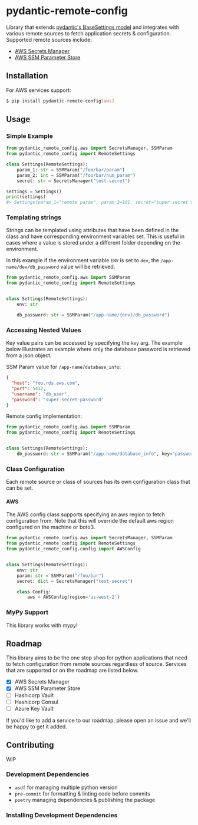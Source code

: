 # pydantic-remote-config

Library that extends [pydantic's BaseSettings model](https://pydantic-docs.helpmanual.io/usage/settings/)
and integrates with various remote sources to fetch application secrets & configuration.
Supported remote sources include:
* [AWS Secrets Manager](https://docs.aws.amazon.com/secretsmanager/latest/userguide/intro.html)
* [AWS SSM Parameter Store](https://docs.aws.amazon.com/systems-manager/latest/userguide/systems-manager-parameter-store.html)

## Installation
For AWS services support:
```bash
$ pip install pydantic-remote-config[aws]
```

## Usage

### Simple Example
```python
from pydantic_remote_config.aws import SecretsManager, SSMParam
from pydantic_remote_config import RemoteSettings

class Settings(RemoteSettings):
    param_1: str = SSMParam("/foo/bar/param")
    param_2: int = SSMParam("/foo/bar/num_param")
    secret: str = SecretsManager("test-secret")

settings = Settings()
print(settings)
#> Settings(param_1="remote param", param_2=101, secret="super secret code")
```

### Templating strings

Strings can be templated using attributes that have been defined in the class and have
corresponding environment variables set. This is useful in cases where a value is
stored under a different folder depending on the environment.

In this example if the environment variable `ENV` is set to `dev`, the
`/app-name/dev/db_password` value will be retrieved.

```python
from pydantic_remote_config.aws import SSMParam
from pydantic_remote_config import RemoteSettings


class Settings(RemoteSettings):
    env: str

    db_password: str = SSMParam("/app-name/{env}/db_password")
```



### Accessing Nested Values

Key value pairs can be accessed by specifying the `key` arg. The example below
illustrates an example where only the database password is retrieved from a json
object.

SSM Param value for `/app-name/database_info`:
```json
{
  "host": "foo.rds.aws.com",
  "port": 5432,
  "username": "db_user",
  "password": "super-secret-password"
}
```

Remote config implementation:
```python
from pydantic_remote_config.aws import SSMParam
from pydantic_remote_config import RemoteSettings


class Settings(RemoteSettings):
    db_password: str = SSMParam("/app-name/database_info", key="password")
```

### Class Configuration

Each remote source or class of sources has its own configuration class that
can be set.

#### AWS

The AWS config class supports specifying an aws region to fetch configuration
from. Note that this will override the default aws region configured on the
machine or boto3.

```python
from pydantic_remote_config.aws import SecretsManager, SSMParam
from pydantic_remote_config import RemoteSettings
from pydantic_remote_config.config import AWSConfig


class Settings(RemoteSettings):
    env: str
    param: str = SSMParam("/foo/bar")
    secret: dict = SecretsManager("test-secret")

    class Config:
        aws = AWSConfig(region='us-west-2')
```

### MyPy Support
This library works with mypy!

## Roadmap
This library aims to be the one stop shop for python applications that need
to fetch configuration from remote sources regardless of source. Services
that are supported or on the roadmap are listed below.
- [x] AWS Secrets Manager
- [x] AWS SSM Parameter Store
- [ ] Hashicorp Vault
- [ ] Hashicorp Consul
- [ ] Azure Key Vault

If you'd like to add a service to our roadmap, please open an issue and we'll
be happy to get it added.

## Contributing
WIP

### Development Dependencies
* `asdf` for managing multiple python version
* `pre-commit` for formatting & linting code before commits
* `poetry` managing dependencies & publishing the package

### Installing Development Dependencies
